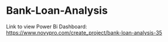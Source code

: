 # Bank-Loan-Analysis



Link to view Power Bi Dashboard: https://www.novypro.com/create_project/bank-loan-analysis-35
